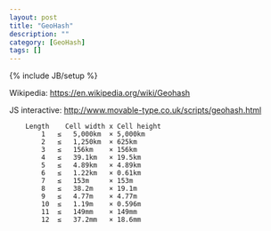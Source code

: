 ```yaml
---
layout: post
title: "GeoHash"
description: ""
category: [GeoHash]
tags: []
---
```

{% include JB/setup %}


Wikipedia: <https://en.wikipedia.org/wiki/Geohash>

JS interactive: <http://www.movable-type.co.uk/scripts/geohash.html>


        Length    Cell width x Cell height
            1   ≤   5,000km  × 5,000km
            2   ≤   1,250km  × 625km
            3   ≤   156km    × 156km
            4   ≤   39.1km   × 19.5km
            5   ≤   4.89km   × 4.89km
            6   ≤   1.22km   × 0.61km
            7   ≤   153m     × 153m
            8   ≤   38.2m    × 19.1m
            9   ≤   4.77m    × 4.77m
            10  ≤   1.19m    × 0.596m
            11  ≤   149mm    × 149mm
            12  ≤   37.2mm   × 18.6mm